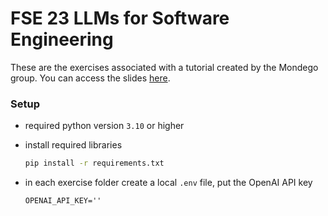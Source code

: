 # FSE 23 LLMs for Software Engineering

These are the exercises associated with a tutorial created by the Mondego group.
You can access the slides [here](https://docs.google.com/presentation/d/1I8x9WeOtNm_xWSoX9FA9kh7URLkrZckM548EgWVwiyY/edit?usp=sharing).

### Setup

- required python version `3.10` or higher

- install required libraries
    ```bash
    pip install -r requirements.txt
    ```

- in each exercise folder create a local `.env` file, put the OpenAI API key 
    ```
    OPENAI_API_KEY=''
    ```
